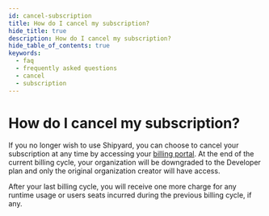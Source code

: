 ```yaml
---
id: cancel-subscription
title: How do I cancel my subscription?
hide_title: true
description: How do I cancel my subscription?
hide_table_of_contents: true
keywords:
  - faq
  - frequently asked questions
  - cancel
  - subscription
---
```


# How do I cancel my subscription?
If you no longer wish to use Shipyard, you can choose to cancel your subscription at any time by accessing your [billing portal](../../reference/admin/billing.md). At the end of the current billing cycle, your organization will be downgraded to the Developer plan and only the original organization creator will have access.

After your last billing cycle, you will receive one more charge for any runtime usage or users seats incurred during the previous billing cycle, if any.